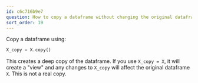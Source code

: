 ```yaml
---
id: c6c716b9e7
question: How to copy a dataframe without changing the original dataframe?
sort_order: 19
---
```


Copy a dataframe using:

```python
X_copy = X.copy()
```

This creates a deep copy of the dataframe. If you use `X_copy = X`, it will create a "view" and any changes to `X_copy` will affect the original dataframe `X`. This is not a real copy.